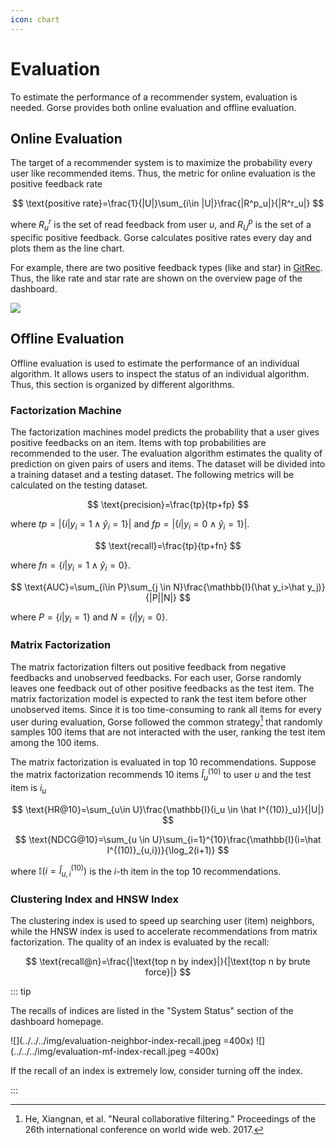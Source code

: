 ```yaml
---
icon: chart
---
```

# Evaluation

To estimate the performance of a recommender system, evaluation is needed. Gorse provides both online evaluation and offline evaluation.

## Online Evaluation

The target of a recommender system is to maximize the probability every user like recommended items. Thus, the metric for online evaluation is the positive feedback rate

$$
\text{positive rate}=\frac{1}{|U|}\sum_{i\in |U|}\frac{|R^p_u|}{|R^r_u|}
$$

where $R^r_u$ is the set of read feedback from user $u$, and $R^p_U$ is the set of a specific positive feedback. Gorse calculates positive rates every day and plots them as the line chart.

For example, there are two positive feedback types (like and star) in [GitRec](https://gitrec.gorse.io/#/). Thus, the like rate and star rate are shown on the overview page of the dashboard.

![](../../img/dashboard-overview.png)

## Offline Evaluation

Offline evaluation is used to estimate the performance of an individual algorithm. It allows users to inspect the status of an individual algorithm. Thus, this section is organized by different algorithms.

### Factorization Machine

The factorization machines model predicts the probability that a user gives positive feedbacks on an item. Items with top probabilities are recommended to the user. The evaluation algorithm estimates the quality of prediction on given pairs of users and items. The dataset will be divided into a training dataset and a testing dataset. The following metrics will be calculated on the testing dataset.

$$
\text{precision}=\frac{tp}{tp+fp}
$$

where $tp=|\{i|y_i=1\wedge\hat y_i=1\}|$ and $fp=|\{i|y_i=0\wedge \hat y_i=1\}|$.

$$
\text{recall}=\frac{tp}{tp+fn}
$$

where $fn=\{i|y_i=1\wedge \hat y_i=0\}$.

$$
\text{AUC}=\sum_{i\in P}\sum_{j \in N}\frac{\mathbb{I}(\hat y_i>\hat y_j)}{|P||N|}
$$

where $P=\{i|y_i=1\}$ and $N=\{i|y_i=0\}$.

### Matrix Factorization

The matrix factorization filters out positive feedback from negative feedbacks and unobserved feedbacks. For each user, Gorse randomly leaves one feedback out of other positive feedbacks as the test item. The matrix factorization model is expected to rank the test item before other unobserved items. Since it is too time-consuming to rank all items for every user during evaluation, Gorse followed the common strategy[^1] that randomly samples 100 items that are not interacted with the user, ranking the test item among the 100 items. 

The matrix factorization is evaluated in top 10 recommendations. Suppose the matrix factorization recommends 10 items $\hat I^{(10)}_u$ to user $u$ and the test item is $i_u$

$$
\text{HR@10}=\sum_{u\in U}\frac{\mathbb{I}(i_u \in \hat I^{(10)}_u)}{|U|}
$$

$$
\text{NDCG@10}=\sum_{u \in U}\sum_{i=1}^{10}\frac{\mathbb{I}(i=\hat I^{(10)}_{u,i})}{\log_2(i+1)}
$$

where $\mathbb{I}(i=\hat I^{(10)}_{u,i})$ is the $i$-th item in the top 10 recommendations.

### Clustering Index and HNSW Index

The clustering index is used to speed up searching user (item) neighbors, while the HNSW index is used to accelerate recommendations from matrix factorization. The quality of an index is evaluated by the recall:

$$
\text{recall@n}=\frac{|\text{top n by index}|}{|\text{top n by brute force}|}
$$

::: tip

The recalls of indices are listed in the "System Status" section of the dashboard homepage.

![](../../../img/evaluation-neighbor-index-recall.jpeg =400x)
![](../../../img/evaluation-mf-index-recall.jpeg =400x)

If the recall of an index is extremely low, consider turning off the index.

:::

[^1]: He, Xiangnan, et al. "Neural collaborative filtering." Proceedings of the 26th international conference on world wide web. 2017.
